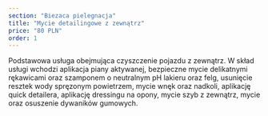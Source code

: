 ```yaml
---
section: "Biezaca pielegnacja"
title: "Mycie detailingowe z zewnątrz"
price: "80 PLN"
order: 1
---
```


Podstawowa usługa obejmująca czyszczenie pojazdu z zewnątrz. W skład usługi wchodzi aplikacja piany aktywanej, bezpieczne mycie delikatnymi rękawicami oraz szamponem o neutralnym pH lakieru oraz felg, usunięcie resztek wody spręzonym powietrzem, mycie wnęk oraz nadkoli, aplikację quick detailera, aplikację dressingu na opony, mycie szyb z zewnątrz, mycie oraz osuszenie dywaników gumowych.